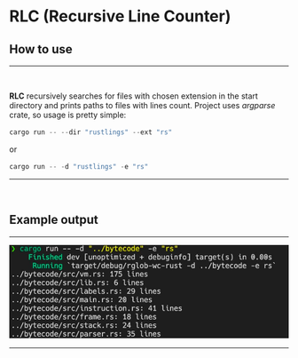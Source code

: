 # RLC (Recursive Line Counter)

## How to use
___
<br>

**RLC** recursively searches for files with chosen extension in the start directory and prints paths to files with lines count. Project uses *argparse* crate, so usage is pretty simple:

```rust
cargo run -- --dir "rustlings" --ext "rs"
```

or

```rust
cargo run -- -d "rustlings" -e "rs"
```

___

<br>

## Example output
___
![Example output of RLC](images/example.jpeg)
___
